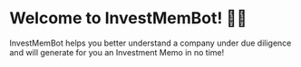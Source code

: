 # Welcome to InvestMemBot! 🚀🤖

InvestMemBot helps you better understand a company under due diligence and will generate for you an Investment Memo in no time!
